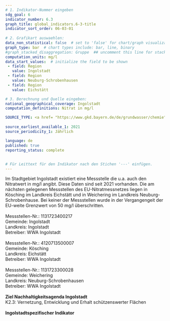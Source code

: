 ```yaml
---
# 1. Indikator-Nummer eingeben 
sdg_goal: 6 
indicator_number: 6.3
graph_title: global_indicators.6-3-title
indicator_sort_order: 06-03-01
 
# 2. Grafikart auswaehlen: 
data_non_statistical: false  # set to 'false' for chart/graph visualization 
graph_type: bar  # chart types include: bar, line, binary 
#graph_stacked_disaggregation: Gruppe  ## uncomment this line for stacked bars. eplace 'Geschlecht' with the field of aggregation. 
computation_units: mg/l
data_start_values:  # initialize the field to be shown  
 - field: Region 
   value: Ingolstadt 
 - field: Region 
   value: Neuburg-Schrobenhausen
 - field: Region 
   value: Eichstätt  

# 3. Berechnung und Quelle eingeben: 
national_geographical_coverage: Ingolstadt 
computation_definitions: Nitrat in mg/l

SOURCE_TYPE: <a href= "https://www.gkd.bayern.de/de/grundwasser/chemie">Bayerisches Landesamt für Umwelt</a>  # data source  
 
source_earliest_available_1: 2021
source_periodicity_1: Jährlich

language: de   
published: true 
reporting_status: complete
 
 
# Für Leittext für den Indikator nach den Stichen '---' einfügen. 
---
```

Im Stadtgebiet Ingolstadt existiert eine Messstelle die u.a. auch den Nitratwert in mg/l angibt. Diese Daten sind seit 2021 vorhanden. Die am nächsten gelegenen Messstellen des EU-Nitratmessnetzes liegen in Kösching im Landkreis Eichstätt und in Weichering im Landkreis Neuburg-Schrobenhause. Bei keiner der Messstellen wurde in der Vergangengeit der EU-weite Grenzwert von 50 mg/l überschritten.<br>
<br>
Messstellen-Nr.: 1131723400217 <br>
Gemeinde: Ingolstadt <br>
Landkreis: Ingolstadt <br>
Betreiber: WWA Ingolstadt<br>
<br>
Messstellen-Nr.: 4120713500007<br>
Gemeinde: Kösching<br>
Landkreis: Eichstätt<br>
Betreiber: WWA Ingolstadt<br>
<br>
Messstellen-Nr.: 1131723300028<br>
Gemeinde: Weichering<br>
Landkreis: Neuburg-Schrobenhausen<br>
Betreiber: WWA Ingolstadt<br>
<br>
<b>Ziel Nachhaltigkeitsagenda Ingolstadt</b><br>
K2.3: Vernetzung, Entwicklung und Erhalt schützenswerter Flächen<br>
<br>
<b>Ingolstadtspezifischer Indikator</b>
